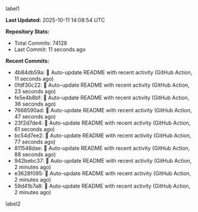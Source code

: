 
label1 
<!-- ACTIVITY_START -->
**Last Updated:** 2025-10-11 14:08:54 UTC

**Repository Stats:**
- Total Commits: 74128
- Last Commit: 11 seconds ago

**Recent Commits:**
- 4b84db59a: 🤖 Auto-update README with recent activity (GitHub Action, 11 seconds ago)
- 0fdf30c22: 🤖 Auto-update README with recent activity (GitHub Action, 23 seconds ago)
- fe5e4b8bf: 🤖 Auto-update README with recent activity (GitHub Action, 36 seconds ago)
- 7668590ad: 🤖 Auto-update README with recent activity (GitHub Action, 47 seconds ago)
- 23f2d7de4: 🤖 Auto-update README with recent activity (GitHub Action, 61 seconds ago)
- bc54d7ee2: 🤖 Auto-update README with recent activity (GitHub Action, 77 seconds ago)
- 811548dae: 🤖 Auto-update README with recent activity (GitHub Action, 88 seconds ago)
- 942bebc37: 🤖 Auto-update README with recent activity (GitHub Action, 2 minutes ago)
- e3628f095: 🤖 Auto-update README with recent activity (GitHub Action, 2 minutes ago)
- 59d41b7a8: 🤖 Auto-update README with recent activity (GitHub Action, 2 minutes ago)
<!-- ACTIVITY_END -->

label2

